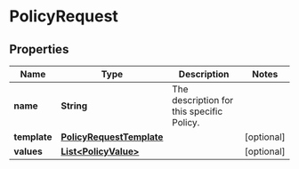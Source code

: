 # PolicyRequest

## Properties
Name | Type | Description | Notes
------------ | ------------- | ------------- | -------------
**name** | **String** | The description for this specific Policy. | 
**template** | [**PolicyRequestTemplate**](PolicyRequestTemplate.md) |  |  [optional]
**values** | [**List&lt;PolicyValue&gt;**](PolicyValue.md) |  |  [optional]
